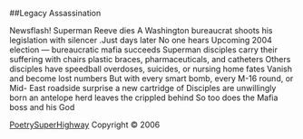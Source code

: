##Legacy Assassination

Newsflash! Superman Reeve dies A Washington bureaucrat shoots his legislation with silencer
.Just days later No one hears
Upcoming 2004 election — bureaucratic mafia succeeds 
Superman disciples carry their suffering
with chairs plastic braces, pharmaceuticals, and catheters 
Others disciples have speedball overdoses, suicides, or nursing home fates Vanish and become lost numbers 
But with every smart bomb, every M-16 round, or Mid- East roadside surprise
a new cartridge of Disciples are unwillingly born 
an antelope herd leaves the crippled behind So too does the Mafia boss and his God

[PoetrySuperHighway](http://poetrysuperhighway.com/psh/2006/09/psh-poets-of-the-week-364/) Copyright © 2006